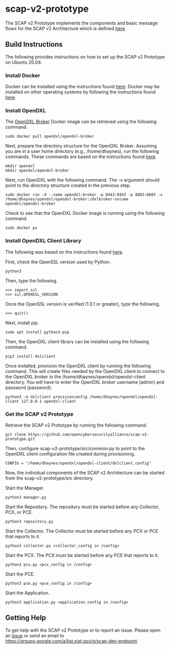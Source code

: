 # scap-v2-prototype
The SCAP v2 Prototype implements the components and basic message flows for the SCAP v2 Architecture which is defined [here](https://groups.google.com/a/list.nist.gov/group/scap-dev-endpoint/attach/875891ab9f4df/SCAP%20v2%20Data%20Collection%20Architecture%2020200818.docx?part=0.1).

## Build Instructions
The following provides instructions on how to set up the SCAP v2 Prototype on Ubuntu 20.04.

### Install Docker
Docker can be installed using the instructions found [here](https://docs.docker.com/engine/install/ubuntu/). Docker may be installed on other operating systems by following the instructions found [here](https://docs.docker.com/get-docker/).

### Install OpenDXL
The [OpenDXL Broker](https://hub.docker.com/r/opendxl/opendxl-broker/) Docker image can be retrieved using the following command.

`sudo docker pull opendxl/opendxl-broker`

Next, prepare the directory structure for the OpenDXL Broker. Assuming you are in a user home directory (e.g., /home/dhaynes), run the following commands. These commands are based on the instructions found [here](https://github.com/opendxl/opendxl-broker/wiki/Command-Line-OpenDXL-Broker-Installation).

`mkdir opendxl`<br>
`mkdir opendxl/opendxl-broker`

Next, run OpenDXL with the following command. The -v argument should point to the directory structure created in the previous step. 

`sudo docker run -d --name opendxl-broker -p 8443:8443 -p 8883:8883 -v /home/dhaynes/opendxl/opendxl-broker:/dxlbroker-volume opendxl/opendxl-broker`

Check to see that the OpenDXL Docker image is running using the following command.

`sudo docker ps`

### Install OpenDXL Client Library
The following was based on the instructions found [here](https://opendxl.github.io/opendxl-client-python/pydoc/installation.html).

First, check the OpenSSL version used by Python.

`python3`

Then, type the following.

`>>> import ssl`<br>
`>>> ssl.OPENSSL_VERSION`

Once the OpenSSL version is verified (1.0.1 or greater), type the following.

`>>> quit()`

Next, install pip.

`sudo apt install python3-pip`

Then, the OpenDXL client library can be installed using the following command.

`pip3 install dxlclient`

Once installed, provision the OpenDXL client by running the following command. This will create files needed by the OpenDXL client to connect to the OpenDXL broker in the /home/dhaynes/opendxl/opendxl-client directory. You will have to enter the OpenDXL broker username (admin) and password (password).

`python3 -m dxlclient provisionconfig /home/dhaynes/opendxl/opendxl-client 127.0.0.1 opendxl-client`

### Get the SCAP v2 Prototype
Retrieve the SCAP v2 Prototype by running the following command. 

`git clone https://github.com/opencybersecurityalliance/scap-v2-prototype.git`

Then, configure scap-v2-prototype/src/common.py to point to the OpenDXL client configuration file created during provisioning.

`CONFIG = "/home/dhaynes/opendxl/opendxl-client/dxlclient.config"`

Now, the individual components of the SCAP v2 Architecture can be started from the scap-v2-prototype/src directory.

Start the Manager.

`python3 manager.py`

Start the Repository. The repository must be started before any Collector, PCX, or PCE.

`python3 repository.py`

Start the Collector. The Collector must be started before any PCX or PCE that reports to it.

`python3 collector.py <collector_config in /config>`

Start the PCX. The PCX must be started before any PCE that reports to it.

`python3 pcx.py <pcx_config in /config>`

Start the PCE. 

`python3 pce.py <pce_config in /config>`

Start the Application.

`python3 application.py <application_config in /config>`

## Getting Help
To get help with the SCAP v2 Prototype or to report an issue. Please open an [issue](https://github.com/opencybersecurityalliance/scap-v2-prototype/issues) or send an email to https://groups.google.com/a/list.nist.gov/g/scap-dev-endpoint.
